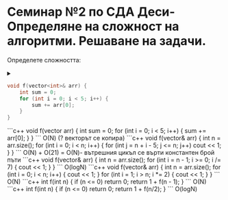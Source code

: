 # Семинар №2 по СДА Деси- Определяне на сложност на алгоритми. Решаване на задачи.

Определете сложността:
<details>
<summary> 
  
```c++
void f(vector<int>& arr) {
    int sum = 0;
    for (int i = 0; i < 5; i++) {
        sum += arr[0];
    }
}
```
</summary>    
О(1)
</details> 
```c++
void f(vector<int> arr) {
    int sum = 0;
    for (int i = 0; i < 5; i++) {
        sum += arr[0];
    }
}
```
О(N) (? векторът се копира)
```c++
void f(vector<int>& arr) {
    int n = arr.size();
    for (int i = 0; i < n; i++) {
        for (int j = n + i - 5; j <= n; j++)
            cout << 1;
    }
}
```
О(N) + O(21) = О(N)- вътрешния цикъл се върти константен брой пъти
```c++
void f(vector<int>& arr) {
    int n = arr.size();
    for (int i = n - 1; i >= 0; i /= 7) {
        cout << 1;
    }
}
```
O(logN)
```c++
void f(vector<int>& arr) {
    int n = arr.size();
    for (int i = 0; i < n; i++) {
        cout << 1;
    }
    for (int i = 1; i > n; i *= 2) {
        cout << 1;
    }
}
```
O(N)
```c++
int f(int n) {
    if (n <= 0)
        return 0;
    return 1 + f(n - 1);
}
```
O(N)
```c++
int f(int n) {
    if (n <= 0)
        return 0;
    return 1 + f(n/2);
}
```
O(logN)
